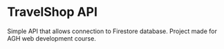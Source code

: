# TravelShop API
Simple API that allows connection to Firestore database. Project made for AGH web development course.
